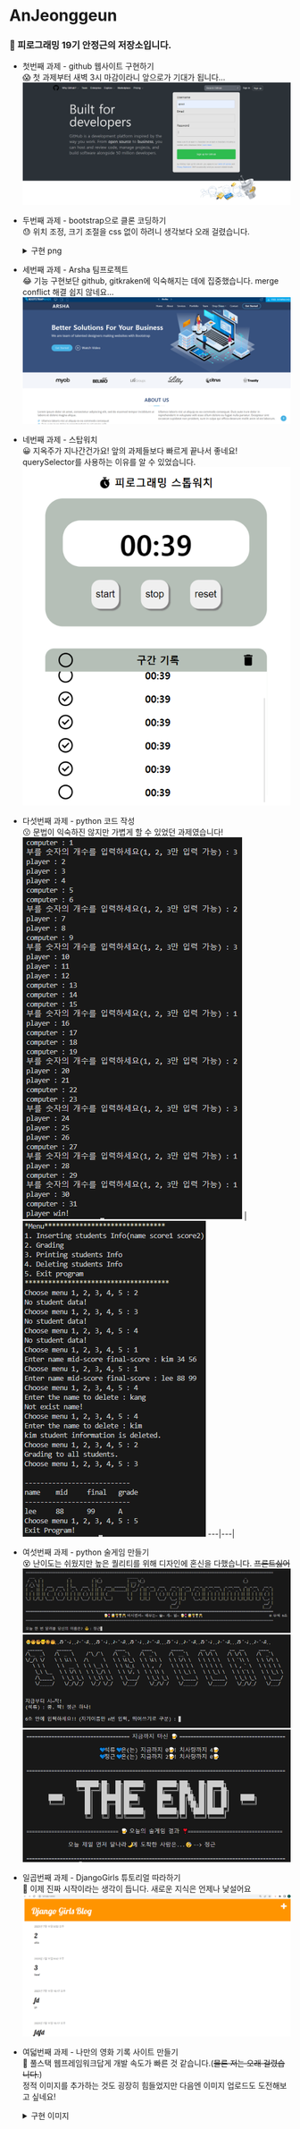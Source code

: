# AnJeonggeun

### 👋 피로그래밍 19기 안정근의 저장소입니다.

- 첫번째 과제 - github 웹사이트 구현하기  
  😱 첫 과제부터 새벽 3시 마감이라니 앞으로가 기대가 됩니다...  
  ![첫번째 과제](<./%EA%B3%BC%EC%A0%9C%20%EC%9D%B4%EB%AF%B8%EC%A7%80(readme)/assignment1.png>)

- 두번째 과제 - bootstrap으로 클론 코딩하기  
  😓 위치 조정, 크기 조절을 css 없이 하려니 생각보다 오래 걸렸습니다.
  <details>
    <summary>구현 png</summary>
    
    ![두번째 과제](<./%EA%B3%BC%EC%A0%9C%20%EC%9D%B4%EB%AF%B8%EC%A7%80(readme)/assignment2.png>)
  </details>

- 세번째 과제 - Arsha 팀프로젝트  
  😂 기능 구현보단 github, gitkraken에 익숙해지는 데에 집중했습니다. merge conflict 해결 쉽지 않네요...  
  ![세번째 과제](<./%EA%B3%BC%EC%A0%9C%20%EC%9D%B4%EB%AF%B8%EC%A7%80(readme)/assignment3.png>)

- 네번째 과제 - 스탑워치  
  😀 지옥주가 지나간건가요! 앞의 과제들보다 빠르게 끝나서 좋네요!  
  querySelector를 사용하는 이유를 알 수 있었습니다.  
  ![네번째 과제](<./%EA%B3%BC%EC%A0%9C%20%EC%9D%B4%EB%AF%B8%EC%A7%80(readme)/assignment4.PNG>)

- 다섯번째 과제 - python 코드 작성  
  😗 문법이 익숙하진 않지만 가볍게 할 수 있었던 과제였습니다!  
  ![다섯번째 과제-1](<./%EA%B3%BC%EC%A0%9C%20%EC%9D%B4%EB%AF%B8%EC%A7%80(readme)/assignment5-1.PNG>) | ![다섯번째 과제-2](<./%EA%B3%BC%EC%A0%9C%20%EC%9D%B4%EB%AF%B8%EC%A7%80(readme)/assignment5-2.PNG>)
  ---|---|

- 여섯번째 과제 - python 술게임 만들기  
  😵 난이도는 쉬웠지만 높은 퀄리티를 위해 디자인에 혼신을 다했습니다. ~~프론트싫어~~  
  ![여섯번째 과제-1](<./%EA%B3%BC%EC%A0%9C%20%EC%9D%B4%EB%AF%B8%EC%A7%80(readme)/assignment6-1.PNG>)
  ![여섯번째 과제-2](<./%EA%B3%BC%EC%A0%9C%20%EC%9D%B4%EB%AF%B8%EC%A7%80(readme)/assignment6-2.PNG>)
  ![여섯번째 과제-3](<./%EA%B3%BC%EC%A0%9C%20%EC%9D%B4%EB%AF%B8%EC%A7%80(readme)/assignment6-3.PNG>)

- 일곱번째 과제 - DjangoGirls 튜토리얼 따라하기  
  🤔 이제 진짜 시작이라는 생각이 듭니다. 새로운 지식은 언제나 낯설어요
  ![일곱번째 과제](<./%EA%B3%BC%EC%A0%9C%20%EC%9D%B4%EB%AF%B8%EC%A7%80(readme)/assignment7.PNG>)

- 여덟번째 과제 - 나만의 영화 기록 사이트 만들기  
  🙂 풀스택 웹프레임워크답게 개발 속도가 빠른 것 같습니다.(~~물론 저는 오래 걸렸습니다.~~)  
  정적 이미지를 추가하는 것도 굉장히 힘들었지만 다음엔 이미지 업로드도 도전해보고 싶네요!
  <details>
    <summary>구현 이미지</summary>
    
    ![여덟번째 과제-1](<./%EA%B3%BC%EC%A0%9C%20%EC%9D%B4%EB%AF%B8%EC%A7%80(readme)/assignment8-1.PNG>)
    ![여덟번째 과제-2](<./%EA%B3%BC%EC%A0%9C%20%EC%9D%B4%EB%AF%B8%EC%A7%80(readme)/assignment8-2.PNG>)
    ![여덟번째 과제-3](<./%EA%B3%BC%EC%A0%9C%20%EC%9D%B4%EB%AF%B8%EC%A7%80(readme)/assignment8-3.PNG>)
  </details>
